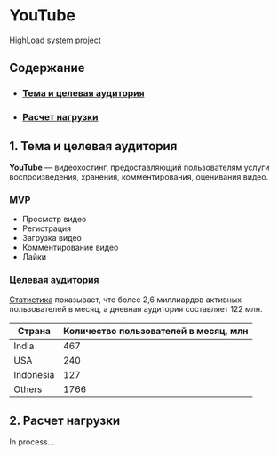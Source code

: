 # YouTube
HighLoad system project

## Содержание

* ### [Тема и целевая аудитория](#1)
* ### [Расчет нагрузки](#2)

## 1. Тема и целевая аудитория <a name="1"></a>
**YouTube** — видеохостинг, предоставляющий пользователям услуги воспроизведения, хранения,
комментирования, оценивания видео.

### MVP
- Просмотр видео
- Регистрация
- Загрузка видео
- Комментирование видео
- Лайки

### Целевая аудитория 
[Статистика](https://xmldatafeed.com/statistika-youtube-stoimost-aktivnye-polzovateli-luchshie-kanaly-i-tendenczii-2022/) 
показывает, что более 2,6 миллиардов активных пользователей в месяц, а дневная аудитория составляет 122 млн.

| **Страна** | **Количество пользователей в месяц, млн** |
|-----------|-------------------------------------------|
| India     | 467                                       |
| USA       | 240                                       |
| Indonesia | 127                                       |
| Others    | 1766                                      |

## 2. Расчет нагрузки <a name="2"></a>

In process...